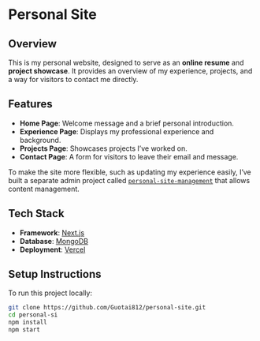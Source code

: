 # Personal Site

## Overview

This is my personal website, designed to serve as an **online resume** and **project showcase**. It provides an overview of my experience, projects, and a way for visitors to contact me directly.

## Features

- **Home Page**: Welcome message and a brief personal introduction.
- **Experience Page**: Displays my professional experience and background.
- **Projects Page**: Showcases projects I’ve worked on.
- **Contact Page**: A form for visitors to leave their email and message.

To make the site more flexible, such as updating my experience easily, I’ve built a separate admin project called [`personal-site-management`](https://github.com/Guotai812/personal-site-management) that allows content management.

## Tech Stack

- **Framework**: [Next.js](https://nextjs.org/)
- **Database**: [MongoDB](https://www.mongodb.com/)
- **Deployment**: [Vercel](https://vercel.com/)

## Setup Instructions

To run this project locally:

```bash
git clone https://github.com/Guotai812/personal-site.git
cd personal-si
npm install
npm start